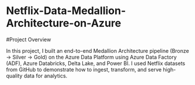 # Netflix-Data-Medallion-Architecture-on-Azure

#Project Overview

In this project, I built an end-to-end Medallion Architecture pipeline (Bronze → Silver → Gold) on the Azure Data Platform using Azure Data Factory (ADF), Azure Databricks, Delta Lake, and Power BI.
I used Netflix datasets from GitHub to demonstrate how to ingest, transform, and serve high-quality data for analytics.


